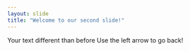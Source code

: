 ```yaml
---
layout: slide
title: "Welcome to our second slide!"
---
```

Your text different than before
Use the left arrow to go back!
